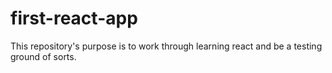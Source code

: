 # first-react-app
This repository's purpose is to work through learning react and be a testing ground of sorts.
